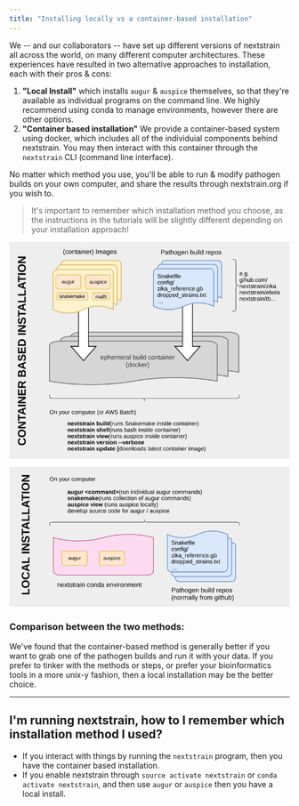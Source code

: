 ```yaml
---
title: "Installing locally vs a container-based installation"
---
```


We -- and our collaborators -- have set up different versions of nextstrain all across the world, on many different computer architectures.
These experiences have resulted in two alternative approaches to installation, each with their pros & cons:


1. __"Local Install"__ which installs `augur` & `auspice` themselves, so that they're available as individual programs on the command line.
We highly recommend using conda to manage environments, however there are other options.
2. __"Container based installation"__ We provide a container-based system using docker, which includes all of the individuial components behind nextstrain.
You may then interact with this container through the `nextstrain` CLI (command line interface).

No matter which method you use, you'll be able to run & modify pathogen builds on your own computer, and share the results through nextstrain.org if you wish to.

> It's important to remember which installation method you choose, as the instructions in the tutorials will be slightly different depending on your installation approach!



![Comparison of local vs container based installation](figures/local-vs-container.svg)

### Comparison between the two methods:

We've found that the container-based method is generally better if you want to grab one of the pathogen builds and run it with your data.
If you prefer to tinker with the methods or steps, or prefer your bioinformatics tools in a more unix-y fashion, then a local installation may be the better choice.

---
## I'm running nextstrain, how to I remember which installation method I used?
* If you interact with things by running the `nextstrain` program, then you have the container based installation.
* If you enable nextstrain through `source activate nextstrain` or `conda activate nextstrain`, and then use `augur` or `auspice` then you have a local install.

